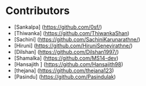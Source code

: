  # Contributors

- [Sankalpa] (https://github.com/0sf/)
- [Thiwanka] (https://github.com/ThiwankaShan)
- [Sachini] (https://github.com/SachiniKarunarathne/)
- [Hiruni] (https://github.com/HiruniSenevirathne/)
- [Dilshan] (https://github.com/Dilshan1997/)
- [Shamalka] (https://github.com/MS14-dev)
- [Hansajith ] (https://github.com/Hansajith98)
- [thejana] (https://github.com/thejana123)
- [Pasindu] (https://github.com/Pasindulak)
